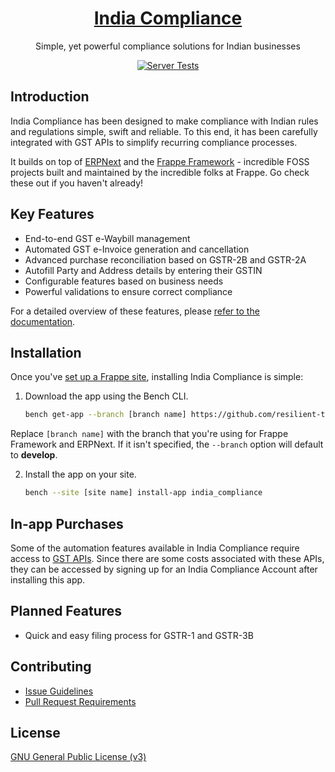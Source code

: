 <div align="center">

<h1><a href="https://indiacompliance.app">India Compliance</a></h1>

Simple, yet powerful compliance solutions for Indian businesses

[![Server Tests](https://github.com/resilient-tech/india-compliance/actions/workflows/server-tests.yml/badge.svg)](https://github.com/resilient-tech/india-compliance/actions/workflows/server-tests.yml)

</div>

## Introduction

India Compliance has been designed to make compliance with Indian rules and regulations simple, swift and reliable. To this end, it has been carefully integrated with GST APIs to simplify recurring compliance processes.

It builds on top of [ERPNext](https://github.com/frappe/erpnext) and the [Frappe Framework](https://github.com/frappe/frappe) - incredible FOSS projects built and maintained by the incredible folks at Frappe. Go check these out if you haven't already!

## Key Features

-   End-to-end GST e-Waybill management
-   Automated GST e-Invoice generation and cancellation
-   Advanced purchase reconciliation based on GSTR-2B and GSTR-2A
-   Autofill Party and Address details by entering their GSTIN
-   Configurable features based on business needs
-   Powerful validations to ensure correct compliance

For a detailed overview of these features, please [refer to the documentation](https://docs.erpnext.com/docs/v14/user/manual/en/regional/india).

## Installation

Once you've [set up a Frappe site](https://frappeframework.com/docs/v14/user/en/installation/), installing India Compliance is simple:

1.  Download the app using the Bench CLI.

    ```bash
    bench get-app --branch [branch name] https://github.com/resilient-tech/india-compliance.git
    ```

Replace `[branch name]` with the branch that you're using for Frappe Framework and ERPNext.
If it isn't specified, the `--branch` option will default to **develop**.

2.  Install the app on your site.

    ```bash
    bench --site [site name] install-app india_compliance
    ```

## In-app Purchases

Some of the automation features available in India Compliance require access to [GST APIs](https://discuss.erpnext.com/t/introducing-india-compliance/86335#a-note-on-gst-apis-3). Since there are some costs associated with these APIs, they can be accessed by signing up for an India Compliance Account after installing this app.

## Planned Features

-   Quick and easy filing process for GSTR-1 and GSTR-3B

## Contributing

-   [Issue Guidelines](https://github.com/frappe/erpnext/wiki/Issue-Guidelines)
-   [Pull Request Requirements](https://github.com/frappe/erpnext/wiki/Contribution-Guidelines)

## License

[GNU General Public License (v3)](https://github.com/resilient-tech/india-compliance/blob/develop/license.txt)
